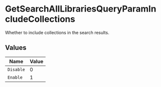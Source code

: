 # GetSearchAllLibrariesQueryParamIncludeCollections

Whether to include collections in the search results.


## Values

| Name      | Value     |
| --------- | --------- |
| `Disable` | 0         |
| `Enable`  | 1         |